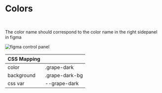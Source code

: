 # Colors

<br/>

The color name should correspond to the color name in the right sidepanel in figma

<img class="border border-2 border-gray border-solid my-3" src="/images/figmacolor.png" alt="figma control panel" />

<br/>

| CSS Mapping |                |
| ----------- | -------------- |
| color       | .grape-dark    |
| background  | .grape-dark-bg |
| css var     | --grape-dark   |
